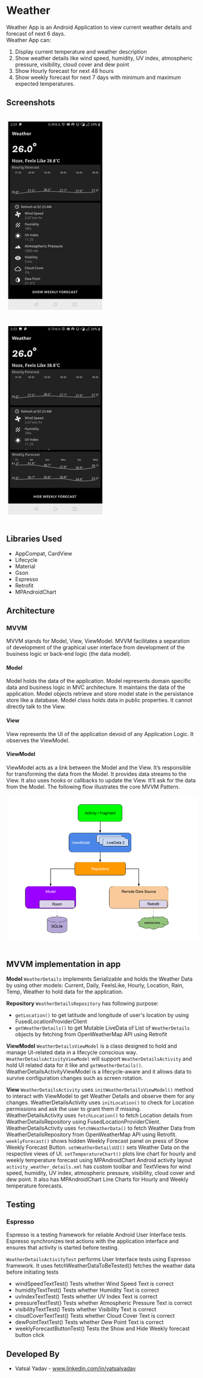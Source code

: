 # Weather
Weather App is an Android Application to view current weather details and forecast of next 6 days.
<br>Weather App can:

1. Display current temperature and weather description
2. Show weather details like wind speed, humidity, UV index, atmospheric pressure, visibility, cloud cover and dew point
3. Show Hourly forecast for next 48 hours
4. Show weekly forecast for next 7 days with minimum and maximum expected temperatures.

## Screenshots

<p>
<img src="WeatherApp1[1].jpg" width="250" vspace="20" hspace="5" alt="Weather App" />
<img src="WeatherApp2[1].jpg" width="250" vspace="20" hspace="5" alt="Weather App Weekly Forecast" />
</p>

## Libraries Used

* AppCompat, CardView
* Lifecycle
* Material 
* Gson
* Espresso
* Retrofit
* MPAndroidChart

## Architecture

### MVVM
MVVM stands for Model, View, ViewModel. MVVM facilitates a separation of development of the graphical user interface from development of the business logic or back-end logic (the data model). 

#### Model
Model holds the data of the application. Model represents domain specific data and business logic in MVC architecture. It maintains the data of the application. Model objects retrieve and store model state in the persistance store like a database. Model class holds data in public properties. It cannot directly talk to the View.
#### View
View represents the UI of the application devoid of any Application Logic. It observes the ViewModel.
#### ViewModel
ViewModel acts as a link between the Model and the View. It’s responsible for transforming the data from the Model. It provides data streams to the View. It also uses hooks or callbacks to update the View. It’ll ask for the data from the Model.
The following flow illustrates the core MVVM Pattern.
<img src="mvvm_architecture.png" width="750" vspace="20" hspace="5" alt="Weather App" />

## MVVM implementation in app
<b>Model</b> `WeatherDetails` implements Serializable and holds the Weather Data by using other models: Current, Daily, FeelsLike, Hourly, Location, Rain, Temp, Weather to hold data for the application.

<b>Repository</b> `WeatherDetailsRepository` has following purpose:
- `getLocation()` to get latitude and longitude of user's location by using FusedLocationProviderClient
- `getWeatherDetails()` to get Mutable LiveData of List of `WeatherDetails` objects by fetching from OpenWeatherMap API using Retrofit

<b>ViewModel</b> `WeatherDetailsViewModel` is a class designed to hold and manage UI-related data in a lifecycle conscious way. `WeatherDetailsActivityViewModel` will support `WeatherDetailsActivity` and hold UI related data for it like  and `getWeatherDetails()`. WeatherDetailsActivityViewModel is a lifecycle-aware and it allows data to survive configuration changes such as screen rotation.

<b>View</b> `WeatherDetailsActivity` uses `initWeatherDetailsViewModel()` method to interact with ViewModel to get Weather Details and observe them for any changes.
WeatherDetailsActivity uses `initLocation()` to check for Location permissions and ask the user to grant them if missing.
WeatherDetailsActivity uses `fetchLocation()` to fetch Location details from WeatherDetailsRepository using FusedLocationProviderClient.
WeatherDetailsActivity uses `fetchWeatherData()` to fetch Weather Data from WeatherDetailsRepository from OpenWeatherMap API using Retrofit.
`weeklyForecast()` shows hidden Weekly Forecast panel on press of Show Weekly Forecast Button.
`setWeatherDetailsUI()` sets Weather Data on the respective views of UI.
`setTemperatureChart()` plots line chart for hourly and weekly temperature forecast using MPAndroidChart
Android activity layout `activity_weather_details.xml` has custom toolbar and TextViews for wind speed, humidity, UV index, atmospheric pressure, visibility, cloud cover and dew point. It also has MPAndroidChart Line Charts for Hourly and Weekly temperature forecasts.

## Testing
### Espresso 
Espresso is a testing framework for reliable Android User Interface tests.
Espresso synchronizes test actions with the application interface and ensures that activity is started before testing.

`WeatherDetailsActivityTest` performs User Interface tests using Espresso framework.
It uses fetchWeatherDataToBeTested() fetches the weather data before initiating tests
- windSpeedTextTest() Tests whether Wind Speed Text is correct
- humidityTextTest() Tests whether Humidity Text is correct
- uvIndexTextTest() Tests whether UV Index Text is correct
- pressureTextTest() Tests whether Atmospheric Pressure Text is correct
- visibilityTextTest() Tests whether Visibility Text is correct
- cloudCoverTextTest() Tests whether Cloud Cover Text is correct
- dewPointTextTest() Tests whether Dew Point Text is correct
- weeklyForecastButtonTest() Tests the Show and Hide Weekly forecast button click

Developed By
------------

* Vatsal Yadav  - www.linkedin.com/in/vatsalyadav 
